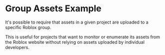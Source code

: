 # Group Assets Example
It's possible to require that assets in a given project are uploaded to a specific Roblox group.

This is useful for projects that want to monitor or enumerate its assets from the Roblox website without relying on assets uploaded by individual developers.